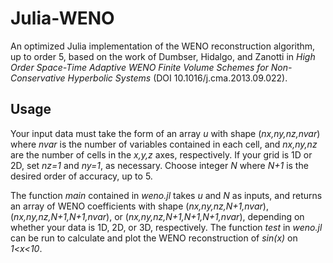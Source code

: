 # Julia-WENO
An optimized Julia implementation of the WENO reconstruction algorithm, up to order 5, based on the work of Dumbser, Hidalgo, and Zanotti in *High Order Space-Time Adaptive WENO Finite Volume Schemes for Non-Conservative Hyperbolic Systems* (DOI 10.1016/j.cma.2013.09.022).

## Usage
Your input data must take the form of an array *u* with shape (*nx,ny,nz,nvar*) where *nvar* is the number of variables contained in each cell, and *nx,ny,nz* are the number of cells in the *x,y,z* axes, respectively. If your grid is 1D or 2D, set *nz=1* and *ny=1*, as necessary. Choose integer *N* where *N+1* is the desired order of accuracy, up to 5.

The function *main* contained in *weno.jl* takes *u* and *N* as inputs, and returns an array of WENO coefficients with shape (*nx,ny,nz,N+1,nvar*), (*nx,ny,nz,N+1,N+1,nvar*), or (*nx,ny,nz,N+1,N+1,N+1,nvar*), depending on whether your data is 1D, 2D, or 3D, respectively. The function *test* in *weno.jl* can be run to calculate and plot the WENO reconstruction of *sin(x)* on *1<x<10*.
